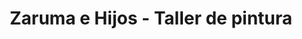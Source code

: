 ---
title: "Zaruma e Hijos - Taller de pintura"
url: /loja-ecuador/zaruma-e-hijos-taller-de-pintura/
shop: Autowerkstatt
---